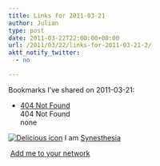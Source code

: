 ```yaml
---
title: Links for 2011-03-21
author: Julian
type: post
date: 2011-03-22T22:00:00+00:00
url: /2011/03/22/links-for-2011-03-21-2/
aktt_notify_twitter:
  - no

---
```

Bookmarks I&#8217;ve shared on 2011-03-21:

  * [404 Not Found][1]  
    404 Not Found  
    none

<p class="deliciouslink">
  <a href="http://del.icio.us/synesthesia" title="See all my bookmarks on del.icio.us"><img src="https://www.synesthesia.co.uk/images/deliciousicon.jpg" alt="Delicious icon" /></a>&nbsp;I am <a href="http://del.icio.us/synesthesia" title="See all my bookmarks on del.icio.us">Synesthesia</a>
</p>

<p class="deliciouslink">
  <a href="http://del.icio.us/network?add=synesthesia" title="Add me to your del.icio.us network"><img src="https://www.synesthesia.co.uk/images/add.gif" alt="" /></a>&nbsp;<a href="http://del.icio.us/network?add=synesthesia" title="Add me to your del.icio.us network">Add me to your network</a>
</p>

 [1]: http://feeds.delicious.com/v2/rss/synesthesia